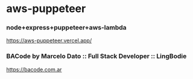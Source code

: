 # aws-puppeteer
### node+express+puppeteer+aws-lambda
https://aws-puppeteer.vercel.app/

### BACode by Marcelo Dato :: Full Stack Developer :: LingBodie
https://bacode.com.ar
